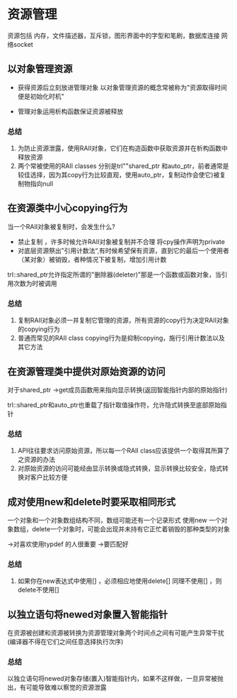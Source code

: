 # 资源管理
资源包括
内存，文件描述器，互斥锁，图形界面中的字型和笔刷，数据库连接
网络socket
## 以对象管理资源
- 获得资源后立刻放进管理对象
以对象管理资源的概念常被称为"资源取得时间便是初始化时机"

- 管理对象运用析构函数保证资源被释放

### 总结
1. 为防止资源泄露，使用RAII对象，它们在构造函数中获取资源并在析构函数中释放资源
2. 两个常被使用的RAII classes 分别是trl""shared_ptr 和auto_ptr，前者通常是较佳选择，因为其copy行为比较直观，使用auto_ptr，复制动作会使它)被复制物指向null

## 在资源类中小心copying行为
当一个RAII对象被复制时，会发生什么?
- 禁止复制 ，许多时候允许RAII对象被复制并不合理
将cpy操作声明为private
- 对底层资源祭出"引用计数法“,有时候希望保有资源，直到它的最后一个使用者（某对象）被销毁，者种情况下被复制，增加引用计数

trl::shared_ptr允许指定所谓的"删除器(deleter)"那是一个函数或函数对象，当引用次数为时被调用

### 总结
1. 复制RAII对象必须一并复制它管理的资源，所有资源的copy行为决定RAII对象的copying行为
2. 普通而常见的RAII class copying行为是抑制copying，施行引用计数法以及其它方法

## 在资源管理类中提供对原始资源的访问
对于shared_ptr ->get成员函数用来指向显示转换(返回智能指针内部的原始指针)

trl::shared_ptr和auto_ptr也重载了指针取值操作符，允许隐式转换至底部原始指针

### 总结
1. API往往要求访问原始资源，所以每一个RAII class应该提供一个取得其所算了之资源的办法
2. 对原始资源的访问可能经由显示转换或隐式转换，显示转换比较安全，隐式转换对客户比较方便
## 成对使用new和delete时要采取相同形式
一个对象和一个对象数组结构不同，数组可能还有一个记录形式
使用new 一个对象数组，delete一个对象时，可能会出现并未持有它正忙着销毁的那种类型的对象

->对喜欢使用typdef 的人很重要 ->要匹配好
### 总结
1. 如果你在new表达式中使用[] ，必须相应地使用delete[]
同理不使用[] ，则delete不使用[]
## 以独立语句将newed对象置入智能指针
在资源被创建和资源被转换为资源管理对象两个时间点之间有可能产生异常干扰(编译器不得在它们之间任意选择执行次序)

### 总结
以独立语句将newed对象存储(置入)智能指针内，如果不这样做，一旦异常被抛出，有可能导致难以察觉的资源泄露